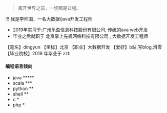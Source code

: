> 离开世界之前，一切都是过程。

!!! 我是李帅国，一名大数据/java开发工程师
* 2019年实习于:广州乐盈信息科技股份有限公司, 传统的ava web开发
* 毕业之后就职于 北京掌上先机网络科技有限公司 , 大数据开发工程师

【笔名】dingyun
【坐标】北京
【职业】大数据开发
【爱好】b站,写blog,滑雪
【毕业院校】2019 年毕业于 zzti
#### 编程语言倾向
* java *****
* scala ***
* python **
* shell **
* c *
* php *
